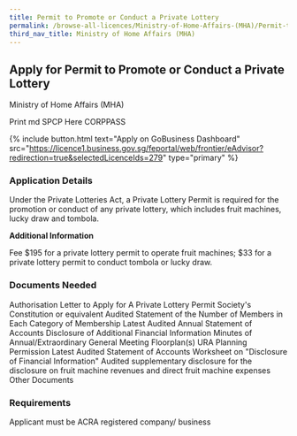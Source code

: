 ```yaml
---
title: Permit to Promote or Conduct a Private Lottery
permalink: /browse-all-licences/Ministry-of-Home-Affairs-(MHA)/Permit-to-Promote-or-Conduct-a-Private-Lottery
third_nav_title: Ministry of Home Affairs (MHA)
---
```


## Apply for Permit to Promote or Conduct a Private Lottery

Ministry of Home Affairs (MHA)

Print md SPCP Here CORPPASS

{% include button.html text="Apply on GoBusiness Dashboard" src="https://licence1.business.gov.sg/feportal/web/frontier/eAdvisor?redirection=true&selectedLicenceIds=279" type="primary" %}

### Application Details

<p>Under the Private Lotteries Act, a Private Lottery Permit is required for the promotion or conduct of any private lottery, which includes fruit machines, lucky draw and tombola.</p>

**Additional Information**

Fee
$195 for a private lottery permit to operate fruit machines;
$33 for a private lottery permit to conduct tombola or lucky draw.

### Documents Needed

Authorisation Letter to Apply for A Private Lottery Permit
Society's Constitution or equivalent
Audited Statement of the Number of Members in Each Category of Membership
Latest Audited Annual Statement of Accounts
Disclosure of Additional Financial Information
Minutes of Annual/Extraordinary General Meeting
Floorplan(s)
URA Planning Permission
Latest Audited Statement of Accounts
Worksheet on "Disclosure of Financial Information"
Audited supplementary disclosure for the disclosure on fruit machine revenues and direct fruit machine expenses
Other Documents

### Requirements

Applicant must be ACRA registered company/ business

